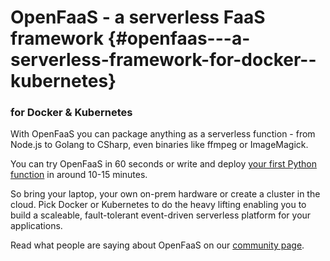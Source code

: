 # OpenFaaS - a serverless FaaS framework {#openfaas---a-serverless-framework-for-docker--kubernetes}

### for Docker & Kubernetes

With OpenFaaS you can package anything as a serverless function - from Node.js to Golang to CSharp, even binaries like ffmpeg or ImageMagick.

You can try OpenFaaS in 60 seconds or write and deploy [your first Python function](https://blog.alexellis.io/first-faas-python-function/) in around 10-15 minutes.

So bring your laptop, your own on-prem hardware or create a cluster in the cloud. Pick Docker or Kubernetes to do the heavy lifting enabling you to build a scaleable, fault-tolerant event-driven serverless platform for your applications.

Read what people are saying about OpenFaaS on our [community page](https://github.com/alexellis/faas/blob/master/community.md).

